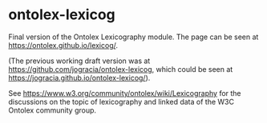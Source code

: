 # ontolex-lexicog
Final version of the Ontolex Lexicography module. The page can be seen at https://ontolex.github.io/lexicog/.

(The previous working draft version was at https://github.com/jogracia/ontolex-lexicog, which could be seen at https://jogracia.github.io/ontolex-lexicog/).

See https://www.w3.org/community/ontolex/wiki/Lexicography for the discussions on the topic of lexicography and linked data of the W3C Ontolex community group.
